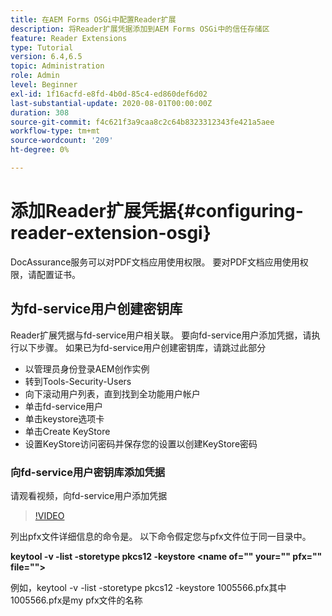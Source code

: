 ```yaml
---
title: 在AEM Forms OSGi中配置Reader扩展
description: 将Reader扩展凭据添加到AEM Forms OSGi中的信任存储区
feature: Reader Extensions
type: Tutorial
version: 6.4,6.5
topic: Administration
role: Admin
level: Beginner
exl-id: 1f16acfd-e8fd-4b0d-85c4-ed860def6d02
last-substantial-update: 2020-08-01T00:00:00Z
duration: 308
source-git-commit: f4c621f3a9caa8c2c64b8323312343fe421a5aee
workflow-type: tm+mt
source-wordcount: '209'
ht-degree: 0%

---
```


# 添加Reader扩展凭据{#configuring-reader-extension-osgi}

DocAssurance服务可以对PDF文档应用使用权限。 要对PDF文档应用使用权限，请配置证书。

## 为fd-service用户创建密钥库

Reader扩展凭据与fd-service用户相关联。 要向fd-service用户添加凭据，请执行以下步骤。 如果已为fd-service用户创建密钥库，请跳过此部分

* 以管理员身份登录AEM创作实例
* 转到Tools-Security-Users
* 向下滚动用户列表，直到找到全功能用户帐户
* 单击fd-service用户
* 单击keystore选项卡
* 单击Create KeyStore
* 设置KeyStore访问密码并保存您的设置以创建KeyStore密码

### 向fd-service用户密钥库添加凭据

请观看视频，向fd-service用户添加凭据

>[!VIDEO](https://video.tv.adobe.com/v/335849?quality=12&learn=on)


列出pfx文件详细信息的命令是。 以下命令假定您与pfx文件位于同一目录中。

**keytool -v -list -storetype pkcs12 -keystore &lt;name of=&quot;&quot; your=&quot;&quot; pfx=&quot;&quot; file=&quot;&quot;>**

例如，keytool -v -list -storetype pkcs12 -keystore 1005566.pfx其中1005566.pfx是my pfx文件的名称
